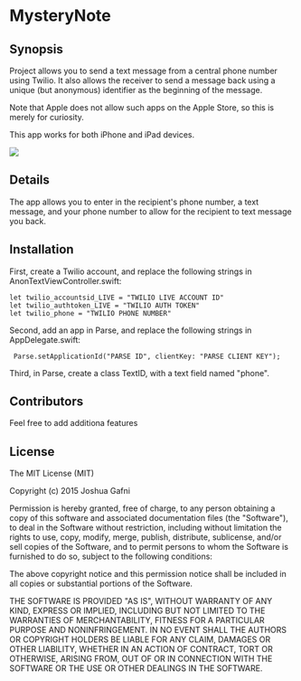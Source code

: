 # MysteryNote

## Synopsis

Project allows you to send a text message from a central phone number using Twilio.  It also allows the receiver to send a message back using a unique (but anonymous) identifier as the beginning of the message.

Note that Apple does not allow such apps on the Apple Store, so this is merely for curiosity.

This app works for both iPhone and iPad devices.

![](https://github.com/jgafni/MysteryNote/blob/master/iOS%20Simulator%20Screen%20Shot%20May%2026,%202015,%2010.52.38%20PM.png?raw=true)

## Details

The app allows you to enter in the recipient's phone number, a text message, and your phone number to allow for the recipient to text message you back.

## Installation

First, create a Twilio account, and replace the following strings in AnonTextViewController.swift: 

    let twilio_accountsid_LIVE = "TWILIO LIVE ACCOUNT ID"
    let twilio_authtoken_LIVE = "TWILIO AUTH TOKEN"
    let twilio_phone = "TWILIO PHONE NUMBER"

Second, add an app in Parse, and replace the following strings in AppDelegate.swift:

     Parse.setApplicationId("PARSE ID", clientKey: "PARSE CLIENT KEY");

Third, in Parse, create a class TextID, with a text field named "phone".

## Contributors

Feel free to add additiona features

## License

The MIT License (MIT)

Copyright (c) 2015 Joshua Gafni

Permission is hereby granted, free of charge, to any person obtaining a copy
of this software and associated documentation files (the "Software"), to deal
in the Software without restriction, including without limitation the rights
to use, copy, modify, merge, publish, distribute, sublicense, and/or sell
copies of the Software, and to permit persons to whom the Software is
furnished to do so, subject to the following conditions:

The above copyright notice and this permission notice shall be included in
all copies or substantial portions of the Software.

THE SOFTWARE IS PROVIDED "AS IS", WITHOUT WARRANTY OF ANY KIND, EXPRESS OR
IMPLIED, INCLUDING BUT NOT LIMITED TO THE WARRANTIES OF MERCHANTABILITY,
FITNESS FOR A PARTICULAR PURPOSE AND NONINFRINGEMENT. IN NO EVENT SHALL THE
AUTHORS OR COPYRIGHT HOLDERS BE LIABLE FOR ANY CLAIM, DAMAGES OR OTHER
LIABILITY, WHETHER IN AN ACTION OF CONTRACT, TORT OR OTHERWISE, ARISING FROM,
OUT OF OR IN CONNECTION WITH THE SOFTWARE OR THE USE OR OTHER DEALINGS IN
THE SOFTWARE.
